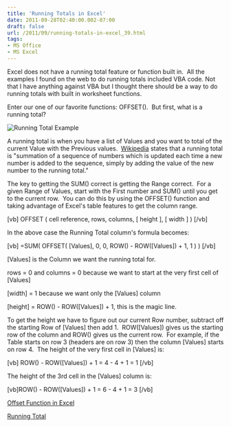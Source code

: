 ```yaml
---
title: 'Running Totals in Excel'
date: 2011-09-28T02:40:00.002-07:00
draft: false
url: /2011/09/running-totals-in-excel_39.html
tags: 
- MS Office
- MS Excel
---
```


Excel does not have a running total feature or function built in.  All the examples I found on the web to do running totals included VBA code. Not that I have anything against VBA but I thought there should be a way to do running totals with built in worksheet functions.  
  
Enter our one of our favorite functions: OFFSET().  But first, what is a running total?  
  
![Running Total
      Example](https://dl.dropboxusercontent.com/u/480457/techshorts/2013/07/RunningTotalExample01.png)  
  
A running total is when you have a list of Values and you want to total of the current Value with the Previous values.  [Wikipedia](http://en.wikipedia.org/wiki/Running_total "Running Total") states that a running total is "summation of a sequence of numbers which is updated each time a new number is added to the sequence, simply by adding the value of the new number to the running total."  
  
The key to getting the SUM() correct is getting the Range correct.  For a given Range of Values, start with the First number and SUM() until you get to the current row.  You can do this by using the OFFSET() function and taking advantage of Excel's table features to get the column range.  
  
\[vb\] OFFSET ( cell reference, rows, columns, \[ height \], \[ width \] ) \[/vb\]  
  
In the above case the Running Total column's formula becomes:  
  
\[vb\] =SUM( OFFSET( \[Values\], 0, 0, ROW() - ROW(\[Values\]) + 1, 1 ) ) \[/vb\]  
  
\[Values\] is the Column we want the running total for.  
  
rows = 0 and columns = 0 because we want to start at the very first cell of \[Values\]  
  
\[width\] = 1 because we want only the \[Values\] column  
  
\[height\] = ROW() - ROW(\[Values\]) + 1, this is the magic line.  
  
To get the height we have to figure out our current Row number, subtract off the starting Row of \[Values\] then add 1.  ROW(\[Values\]) gives us the starting row of the column and ROW() gives us the current row.  For example, if the Table starts on row 3 (headers are on row 3) then the column \[Values\] starts on row 4.  The height of the very first cell in \[Values\] is:  
  
\[vb\] ROW() - ROW(\[Values\]) + 1 = 4 - 4 + 1 = 1 \[/vb\]  
  
The height of the 3rd cell in the \[Values\] column is:  
  
\[vb\]ROW() - ROW(\[Values\]) + 1 = 6 - 4 + 1 = 3 \[/vb\]  
  
[Offset Function in Excel](http://www.navigatorpf.com/tutorials/offset-function-excel)  
  
[Running Total](http://en.wikipedia.org/wiki/Running_total)